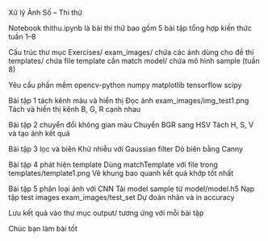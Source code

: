 Xử lý Ảnh Số – Thi thử

Notebook thithu.ipynb là bài thi thử bao gồm 5 bài tập tổng hợp kiến thức tuần 1–8

Cấu trúc thư mục
Exercises/
    exam_images/     chứa các ảnh dùng cho đề thi
    templates/       chứa file template cần match
    model/           chứa mô hình sample (tuần 8)

Yêu cầu phần mềm
opencv-python
numpy
matplotlib
tensorflow
scipy

Bài tập 1 tách kênh màu và hiển thị
  Đọc ảnh exam_images/img_test1.png
  Tách và hiển thị kênh B, G, R cạnh nhau

Bài tập 2 chuyển đổi không gian màu
  Chuyển BGR sang HSV
  Tách H, S, V và tạo ảnh kết quả

Bài tập 3 lọc và biên
  Khử nhiễu với Gaussian filter
  Dò biên bằng Canny

Bài tập 4 phát hiện template
  Dùng matchTemplate với file trong templates/template1.png
  Vẽ khung bao quanh kết quả khớp tốt nhất

Bài tập 5 phân loại ảnh với CNN
  Tải model sample từ model/model.h5
  Nạp tập test images exam_images/test_set
  Dự đoán nhãn và in accuracy

Lưu kết quả vào thư mục output/ tương ứng với mỗi bài tập

Chúc bạn làm bài tốt